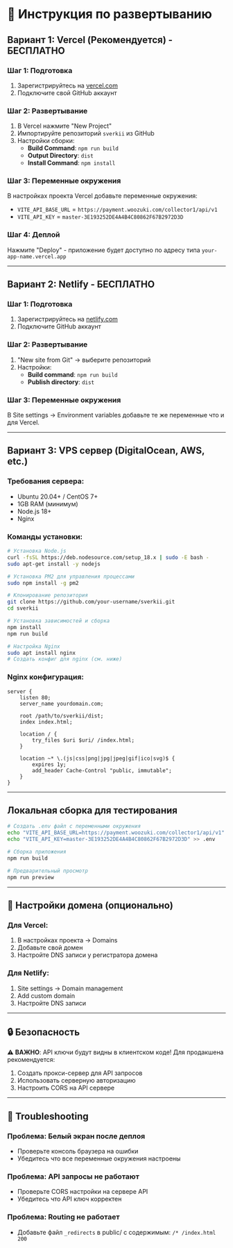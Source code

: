 # 🚀 Инструкция по развертыванию

## Вариант 1: Vercel (Рекомендуется) - БЕСПЛАТНО

### Шаг 1: Подготовка
1. Зарегистрируйтесь на [vercel.com](https://vercel.com)
2. Подключите свой GitHub аккаунт

### Шаг 2: Развертывание
1. В Vercel нажмите "New Project"
2. Импортируйте репозиторий `sverkii` из GitHub
3. Настройки сборки:
   - **Build Command**: `npm run build`
   - **Output Directory**: `dist`
   - **Install Command**: `npm install`

### Шаг 3: Переменные окружения
В настройках проекта Vercel добавьте переменные окружения:
- `VITE_API_BASE_URL` = `https://payment.woozuki.com/collector1/api/v1`  
- `VITE_API_KEY` = `master-3E193252DE4A4B4C80862F67B2972D3D`

### Шаг 4: Деплой
Нажмите "Deploy" - приложение будет доступно по адресу типа `your-app-name.vercel.app`

---

## Вариант 2: Netlify - БЕСПЛАТНО

### Шаг 1: Подготовка
1. Зарегистрируйтесь на [netlify.com](https://netlify.com)
2. Подключите GitHub аккаунт

### Шаг 2: Развертывание
1. "New site from Git" → выберите репозиторий
2. Настройки:
   - **Build command**: `npm run build`
   - **Publish directory**: `dist`

### Шаг 3: Переменные окружения
В Site settings → Environment variables добавьте те же переменные что и для Vercel.

---

## Вариант 3: VPS сервер (DigitalOcean, AWS, etc.)

### Требования сервера:
- Ubuntu 20.04+ / CentOS 7+
- 1GB RAM (минимум)
- Node.js 18+
- Nginx

### Команды установки:
```bash
# Установка Node.js
curl -fsSL https://deb.nodesource.com/setup_18.x | sudo -E bash -
sudo apt-get install -y nodejs

# Установка PM2 для управления процессами
sudo npm install -g pm2

# Клонирование репозитория
git clone https://github.com/your-username/sverkii.git
cd sverkii

# Установка зависимостей и сборка
npm install
npm run build

# Настройка Nginx
sudo apt install nginx
# Создать конфиг для nginx (см. ниже)
```

### Nginx конфигурация:
```nginx
server {
    listen 80;
    server_name yourdomain.com;
    
    root /path/to/sverkii/dist;
    index index.html;
    
    location / {
        try_files $uri $uri/ /index.html;
    }
    
    location ~* \.(js|css|png|jpg|jpeg|gif|ico|svg)$ {
        expires 1y;
        add_header Cache-Control "public, immutable";
    }
}
```

---

## Локальная сборка для тестирования

```bash
# Создать .env файл с переменными окружения
echo "VITE_API_BASE_URL=https://payment.woozuki.com/collector1/api/v1" > .env
echo "VITE_API_KEY=master-3E193252DE4A4B4C80862F67B2972D3D" >> .env

# Сборка приложения
npm run build

# Предварительный просмотр
npm run preview
```

---

## 🔧 Настройки домена (опционально)

### Для Vercel:
1. В настройках проекта → Domains
2. Добавьте свой домен
3. Настройте DNS записи у регистратора домена

### Для Netlify:
1. Site settings → Domain management
2. Add custom domain
3. Настройте DNS записи

---

## 🔒 Безопасность

⚠️ **ВАЖНО**: API ключи будут видны в клиентском коде! Для продакшена рекомендуется:
1. Создать прокси-сервер для API запросов
2. Использовать серверную авторизацию
3. Настроить CORS на API сервере

---

## 🚨 Troubleshooting

### Проблема: Белый экран после деплоя
- Проверьте консоль браузера на ошибки
- Убедитесь что все переменные окружения настроены

### Проблема: API запросы не работают  
- Проверьте CORS настройки на сервере API
- Убедитесь что API ключ корректен

### Проблема: Routing не работает
- Добавьте файл `_redirects` в public/ с содержимым: `/* /index.html 200` 